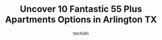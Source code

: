 ---
layout: ampstory
image: https://i0.wp.com/www.depkes.org/wp-content/uploads/2023/06/55-plus-apartments-0-in-arlington-tx-1685828356.jpeg?resize=640,853
author: techidn
featured: false
description: Discover the impressive array of 55 Plus Apartments options in Arlington TX, where you can find 10 of the largest 55 Plus Apartments establishments in the area. From renowned classics to hid
title: Uncover 10 Fantastic 55 Plus Apartments Options in Arlington TX
cover:
   title: Uncover 10 Fantastic 55 Plus Apartments Options in Arlington TX
   subtitle: Rickpate
   background: https://www.depkes.org/wp-content/uploads/2023/06/55-plus-apartments-0-in-arlington-tx-1685828356.jpeg

pages: 
 - layout: thirds
   top: <h1>#1 Morada Lake Arlington</h1>
   bottom: "<p>Very nice place.  The facilities are very nice with an upscale dining room, library, movie room, and courtyard.  There are different room options, all with high ceilings </p>"
   background: https://www.depkes.org/wp-content/uploads/2023/06/55-plus-apartments-1-in-arlington-tx-1685828356.jpeg
   backgroundblur: true
 - layout: thirds
   top: <h1>#2 The Claremont</h1>
   bottom: "<p>My mother went to a nursing home and they know that and still doesnt care about her at  all. The office had the nerve to call me said we need the keys to the your apar</p>"
   background: https://www.depkes.org/wp-content/uploads/2023/06/55-plus-apartments-2-in-arlington-tx-1685828357.jpeg
   cta:
      link: https://www.depkes.org/blog/uncover-10-fantastic-55-plus-apartments-options-in-arlington-tx/
      text: Uncover 10 Fantastic 55 Plus Apartments Options in Arlington TX
 - layout: thirds
   top: <h1>#3 Morada Pantego</h1>
   bottom: "<p>2650 W Park Row Dr, Pantego, TX 76013, United States</p>"
   background: https://www.depkes.org/wp-content/uploads/2023/06/55-plus-apartments-3-in-arlington-tx-1685828357.jpeg
   cta:
      link: https://www.depkes.org/blog/uncover-10-fantastic-55-plus-apartments-options-in-arlington-tx/
      text: Uncover 10 Fantastic 55 Plus Apartments Options in Arlington TX
 - layout: thirds
   top: <h1>#4 Holiday Fox Run Estates</h1>
   bottom: "<p>2315 Little Rd, Arlington, TX 76016, United States</p>"
   background: https://images.unsplash.com/photo-1561679660-d00ee1e0dc8e?ixlib=rb-4.0.3&ixid=MnwxMjA3fDB8MHxwaG90by1wYWdlfHx8fGVufDB8fHx8&auto=format&fit=crop&w=640&h=853&q=80
   cta:
      link: https://www.depkes.org/blog/uncover-10-fantastic-55-plus-apartments-options-in-arlington-tx/
      text: Uncover 10 Fantastic 55 Plus Apartments Options in Arlington TX
 - layout: thirds
   top: <h1>#5 Overture Highlands</h1>
   bottom: "<p>250 W Arbrook Blvd, Arlington, TX 76014, United States</p>"
   background: https://images.unsplash.com/photo-1531169509526-f8f1fdaa4a67?ixlib=rb-4.0.3&ixid=MnwxMjA3fDB8MHxwaG90by1wYWdlfHx8fGVufDB8fHx8&auto=format&fit=crop&w=640&h=853&q=80
   cta:
      link: https://www.depkes.org/blog/uncover-10-fantastic-55-plus-apartments-options-in-arlington-tx/
      text: Uncover 10 Fantastic 55 Plus Apartments Options in Arlington TX
 - layout: thirds
   top: <h1>#6 The Orchards at Arlington Highlands</h1>
   bottom: "<p>131 E Bardin Rd, Arlington, TX 76018, United States</p>"
   background: https://images.unsplash.com/photo-1510906594845-bc082582c8cc?ixlib=rb-4.0.3&ixid=MnwxMjA3fDB8MHxwaG90by1wYWdlfHx8fGVufDB8fHx8&auto=format&fit=crop&w=640&h=853&q=80
   cta:
      link: https://www.depkes.org/blog/uncover-10-fantastic-55-plus-apartments-options-in-arlington-tx/
      text: Uncover 10 Fantastic 55 Plus Apartments Options in Arlington TX
 - layout: thirds
   top: <h1>#7 Holiday Arlington Plaza</h1>
   bottom: "<p>6801 W Poly Webb Rd, Arlington, TX 76016, United States</p>"
   background: https://images.unsplash.com/photo-1574169208507-84376144848b?ixlib=rb-4.0.3&ixid=MnwxMjA3fDB8MHxwaG90by1wYWdlfHx8fGVufDB8fHx8&auto=format&fit=crop&w=640&h=853&q=80
   cta:
      link: https://www.depkes.org/blog/uncover-10-fantastic-55-plus-apartments-options-in-arlington-tx/
      text: Uncover 10 Fantastic 55 Plus Apartments Options in Arlington TX
 - layout: thirds
   middle: Continue reading...
   background: https://images.unsplash.com/photo-1533998839656-76f5e4b2bccb?ixlib=rb-4.0.3&ixid=MnwxMjA3fDB8MHxwaG90by1wYWdlfHx8fGVufDB8fHx8&auto=format&fit=crop&w=640&h=853&q=80
   cta:
      link: https://www.depkes.org/blog/uncover-10-fantastic-55-plus-apartments-options-in-arlington-tx/
      text: Uncover 10 Fantastic 55 Plus Apartments Options in Arlington TX
      
---